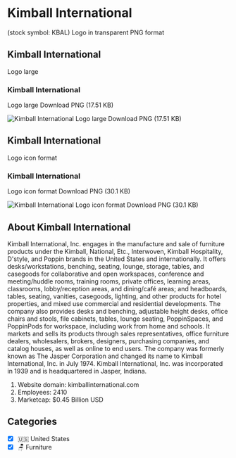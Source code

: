 # Kimball International
 (stock symbol: KBAL) Logo in transparent PNG format

## Kimball International
 Logo large

### Kimball International
 Logo large Download PNG (17.51 KB)

![Kimball International
 Logo large Download PNG (17.51 KB)](/img/orig/KBAL_BIG-bc732348.png)

## Kimball International
 Logo icon format

### Kimball International
 Logo icon format Download PNG (30.1 KB)

![Kimball International
 Logo icon format Download PNG (30.1 KB)](/img/orig/KBAL-0949ae05.png)

## About Kimball International


Kimball International, Inc. engages in the manufacture and sale of furniture products under the Kimball, National, Etc., Interwoven, Kimball Hospitality, D'style, and Poppin brands in the United States and internationally. It offers desks/workstations, benching, seating, lounge, storage, tables, and casegoods for collaborative and open workspaces, conference and meeting/huddle rooms, training rooms, private offices, learning areas, classrooms, lobby/reception areas, and dining/café areas; and headboards, tables, seating, vanities, casegoods, lighting, and other products for hotel properties, and mixed use commercial and residential developments. The company also provides desks and benching, adjustable height desks, office chairs and stools, file cabinets, tables, lounge seating, PoppinSpaces, and PoppinPods for workspace, including work from home and schools. It markets and sells its products through sales representatives, office furniture dealers, wholesalers, brokers, designers, purchasing companies, and catalog houses, as well as online to end users. The company was formerly known as The Jasper Corporation and changed its name to Kimball International, Inc. in July 1974. Kimball International, Inc. was incorporated in 1939 and is headquartered in Jasper, Indiana.

1. Website domain: kimballinternational.com
2. Employees: 2410
3. Marketcap: $0.45 Billion USD


## Categories
- [x] 🇺🇸 United States
- [x] 🪑 Furniture
